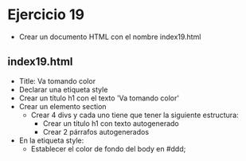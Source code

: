 # Ejercicio 19

  * Crear un documento HTML con el nombre index19.html

## index19.html
  * Title: Va tomando color
  * Declarar una etiqueta style
  * Crear un título h1 con el texto 'Va tomando color'
  * Crear un elemento section
    * Crear 4 divs y cada uno tiene que tener la siguiente estructura:
      * Crear un título h1 con texto autogenerado
      * Crear 2 párrafos autogenerados
  * En la etiqueta style:
    * Establecer el color de fondo del body en #ddd;

